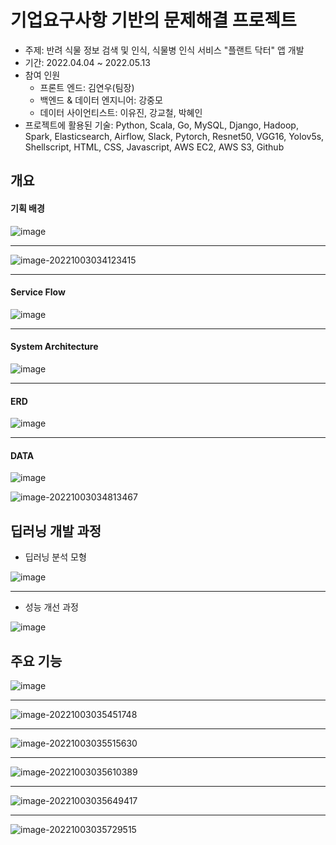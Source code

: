 # 기업요구사항 기반의 문제해결 프로젝트

- 주제: 반려 식물 정보 검색 및 인식, 식물병 인식 서비스 "플랜트 닥터" 앱 개발
- 기간: 2022.04.04 ~ 2022.05.13
- 참여 인원
  - 프론트 엔드: 김연우(팀장)
  - 백엔드 & 데이터 엔지니어: 강중모
  - 데이터 사이언티스트: 이유진, 강교철, 박혜인
- 프로젝트에 활용된 기술: Python, Scala, Go, MySQL, Django, Hadoop, Spark, Elasticsearch, Airflow, Slack, Pytorch, Resnet50, VGG16, Yolov5s, Shellscript, HTML, CSS, Javascript, AWS EC2, AWS S3, Github



## 개요



#### 기획 배경

![image](https://user-images.githubusercontent.com/87686562/193470528-621fde5f-a529-4cd2-a686-e5727ffc8c06.png)

---

![image-20221003034123415](/home/jngmk/.config/Typora/typora-user-images/image-20221003034123415.png)

---



#### Service Flow

![image](https://user-images.githubusercontent.com/87686562/193470609-11cb3519-c0ca-4e48-8e4a-904cb6dbdc99.png)

---



#### System Architecture

![image](https://user-images.githubusercontent.com/87686562/193470670-df478314-d486-475c-bafb-5dcde30fa6ce.png)

---



#### ERD

![image](https://user-images.githubusercontent.com/87686562/193470764-b2877d77-ecf5-46ff-92f2-06a1950a95ca.png)

---



#### DATA

![image](https://user-images.githubusercontent.com/87686562/193470864-6dc5fffa-0549-4e5f-aa19-44f6b5d0c8fd.png)

![image-20221003034813467](/home/jngmk/.config/Typora/typora-user-images/image-20221003034813467.png)



## 딥러닝 개발 과정

- 딥러닝 분석 모형

![image](https://user-images.githubusercontent.com/87686562/193470947-1b11a6b0-5dae-4313-8410-7894fef27ab2.png)

---

- 성능 개선 과정

![image](https://user-images.githubusercontent.com/87686562/193471018-b99f8634-e86f-4adc-b018-b9b614b06d79.png)



## 주요 기능

![image](https://user-images.githubusercontent.com/87686562/193471127-ad2974a5-cad9-45be-a308-64c938e149a5.png)

---



![image-20221003035451748](/home/jngmk/.config/Typora/typora-user-images/image-20221003035451748.png)

---



![image-20221003035515630](/home/jngmk/.config/Typora/typora-user-images/image-20221003035515630.png)

---



![image-20221003035610389](/home/jngmk/.config/Typora/typora-user-images/image-20221003035610389.png)

---



![image-20221003035649417](/home/jngmk/.config/Typora/typora-user-images/image-20221003035649417.png)



---



![image-20221003035729515](/home/jngmk/.config/Typora/typora-user-images/image-20221003035729515.png)

